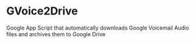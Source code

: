 # GVoice2Drive
 Google App Script that automatically downloads Google Voicemail Audio files and archives them to Google Drive
